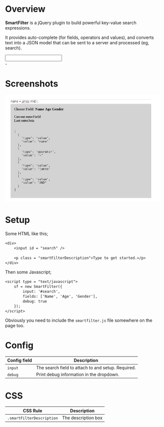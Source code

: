 <style>
table {
	width: 100%;
}
</style>

# Overview 

**SmartFilter** is a jQuery plugin to build powerful key-value search expressions.

It provides auto-complete (for fields, operators and values), and converts text 
into a JSON model that can be sent to a server and processed (eg, search).

<div>
<input id = "smartFilterInput" />
<div id = "smartFilterDescription">-</div>
</div>

<script type = "text/javascript" src = "https://cdn.rawgit.com/jamesread/smartfilter/73563f59f5e93e2396c4db9e33d3adbe0a7bb171/js/smartfilter.js"></script>

<script type = "text/javascript">
window.sf = new SmartFilter({
	input: '#smartFilterInput',
	fields: ['Name', 'Age', 'Gender']
}); 
</script>

# Screenshots

![smart filter screenshot](images/screenshot1.png "smart filter screenshot")


# Setup
	
Some HTML like this; 

	<div> 
		<input id = "search" />

		<p class = "smartFilterDescription">Type to get started.</p>
	</div>

Then some Javascript;

	<script type = "text/javascript">
		sf = new SmartFilter({	
			input: '#search',
			fields: ['Name', 'Age', 'Gender'],
			debug: true
		});
	</script>

Obviously you need to include the ``smartfilter.js`` file somewhere on the page too.


# Config

| Config field | Description                                                   |
|--------------|---------------------------------------------------------------|
| ``input``    | The search field to attach to and setup. Required.            |
| ``debug``    | Print debug information in the dropdown.

# CSS

| CSS Rule     | Description                                                   |
|--------------|---------------------------------------------------------------|
| ``.smartFilterDescription``    | The description box                         |


